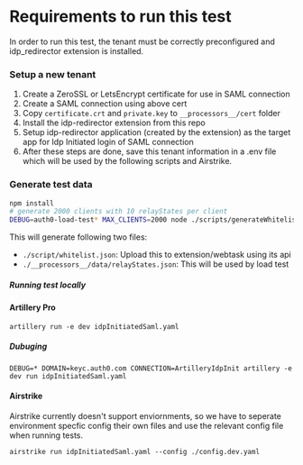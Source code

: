 # Requirements to run this test

In order to run this test, the tenant must be correctly preconfigured and idp_redirector extension is installed.

### Setup a new tenant

1. Create a ZeroSSL or LetsEncrypt certificate for use in SAML connection
2. Create a SAML connection using above cert
3. Copy `certificate.crt` and `private.key` to `__processors__/cert` folder
4. Install the idp-redirector extension from this repo
5. Setup idp-redirector application (created by the extension) as the target app for Idp Initiated login of SAML connection
6. After these steps are done, save this tenant information in a .env file which
   will be used by the following scripts and Airstrike.

### Generate test data

```bash
npm install
# generate 2000 clients with 10 relayStates per client
DEBUG=auth0-load-test* MAX_CLIENTS=2000 node ./scripts/generateWhitelist.js
```

This will generate following two files:

- `./script/whitelist.json`: Upload this to extension/webtask using its api
- `./__processors__/data/relayStates.json`: This will be used by load test

##### Running test locally

#### Artillery Pro

`artillery run -e dev idpInitiatedSaml.yaml`

##### Dubuging

`DEBUG=* DOMAIN=keyc.auth0.com CONNECTION=ArtilleryIdpInit artillery -e dev run idpInitiatedSaml.yaml`

#### Airstrike

Airstrike currently doesn't support enviornments, so we have to seperate environment specfic config their own files and use the relevant config file when running tests.

`airstrike run idpInitiatedSaml.yaml --config ./config.dev.yaml`
